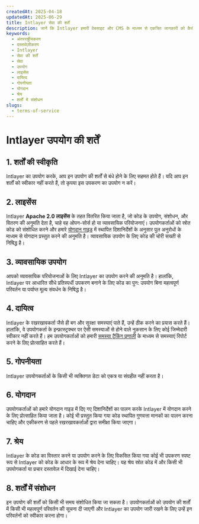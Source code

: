 ```yaml
---
createdAt: 2025-04-18
updatedAt: 2025-06-29
title: Intlayer सेवा की शर्तें
description: जानें कि Intlayer हमारी वेबसाइट और CMS के माध्यम से एकत्रित जानकारी को कैसे संभालता है। विभिन्न प्रारूपों और उपयोग मामलों को समझने के लिए दस्तावेज़ का पालन करें।
keywords:
  - अंतरराष्ट्रीयकरण
  - दस्तावेज़ीकरण
  - Intlayer
  - सेवा की शर्तें
  - सेवा
  - उपयोग
  - लाइसेंस
  - दायित्व
  - गोपनीयता
  - योगदान
  - श्रेय
  - शर्तों में संशोधन
slugs:
  - terms-of-service
---
```


# Intlayer उपयोग की शर्तें

## 1. शर्तों की स्वीकृति

Intlayer का उपयोग करके, आप इन उपयोग की शर्तों से बंधे होने के लिए सहमत होते हैं। यदि आप इन शर्तों को स्वीकार नहीं करते हैं, तो कृपया इस उपकरण का उपयोग न करें।

## 2. लाइसेंस

Intlayer **Apache 2.0 लाइसेंस** के तहत वितरित किया जाता है, जो कोड के उपयोग, संशोधन, और वितरण की अनुमति देता है, चाहे वह ओपन-सोर्स हो या व्यावसायिक परियोजनाएं। उपयोगकर्ताओं को स्रोत कोड को संशोधित करने और हमारे [योगदान गाइड](https://github.com/aymericzip/intlayer/blob/main/CONTRIBUTING.md) में स्थापित दिशानिर्देशों के अनुसार पुल अनुरोधों के माध्यम से योगदान प्रस्तुत करने की अनुमति है। व्यावसायिक उपयोग के लिए कोड की चोरी सख्ती से निषिद्ध है।

## 3. व्यावसायिक उपयोग

आपको व्यावसायिक परियोजनाओं के लिए Intlayer का उपयोग करने की अनुमति है। हालांकि, Intlayer पर आधारित सीधे प्रतिस्पर्धी उपकरण बनाने के लिए कोड का पुन: उपयोग बिना महत्वपूर्ण परिवर्तन या पर्याप्त मूल्य संवर्धन के निषिद्ध है।

## 4. दायित्व

Intlayer के रखरखावकर्ता जैसे ही बग और सुरक्षा समस्याएं पाते हैं, उन्हें ठीक करने का प्रयास करते हैं। हालांकि, वे उपयोगकर्ता के इन्फ्रास्ट्रक्चर पर ऐसी समस्याओं से होने वाले नुकसान के लिए कोई जिम्मेदारी स्वीकार नहीं करते हैं। हम उपयोगकर्ताओं को हमारी [समस्या ट्रैकिंग प्रणाली](https://github.com/aymericzip/intlayer/issues) के माध्यम से समस्याएं रिपोर्ट करने के लिए प्रोत्साहित करते हैं।

## 5. गोपनीयता

Intlayer उपयोगकर्ताओं के किसी भी व्यक्तिगत डेटा को एकत्र या संग्रहीत नहीं करता है।

## 6. योगदान

उपयोगकर्ताओं को हमारे योगदान गाइड में दिए गए दिशानिर्देशों का पालन करके Intlayer में योगदान करने के लिए प्रोत्साहित किया जाता है। कोई भी प्रस्तुत किया गया कोड स्थापित गुणवत्ता मानकों का पालन करना चाहिए और एकीकरण से पहले रखरखावकर्ताओं द्वारा समीक्षा किया जाएगा।

## 7. श्रेय

Intlayer के कोड का विस्तार करने या उपयोग करने के लिए विकसित किया गया कोई भी उपकरण स्पष्ट रूप से Intlayer को कोड के आधार के रूप में श्रेय देना चाहिए। यह श्रेय स्रोत कोड में और किसी भी उपयोगकर्ता या प्रचार दस्तावेज़ में दिखाई देना चाहिए।

## 8. शर्तों में संशोधन

इन उपयोग की शर्तों को किसी भी समय संशोधित किया जा सकता है। उपयोगकर्ताओं को उपयोग की शर्तों में किसी भी महत्वपूर्ण परिवर्तन की सूचना दी जाएगी और Intlayer का उपयोग जारी रखने के लिए उन्हें इन परिवर्तनों को स्वीकार करना होगा।
